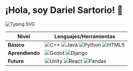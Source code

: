 # ¡Hola, soy Dariel Sartorio! 👾 

![Typing SVG](https://readme-typing-svg.herokuapp.com?font=Roboto+Mono&weight=700&pause=800&color=FF00F7&width=435&lines=Desarrollador+Junior+%F0%9F%91%BE;Game+Dev+%F0%9F%8E%AE;Web+Dev+%F0%9F%92%BB)

| **Nivel**       | **Lenguajes/Herramientas**  |                                       
|-----------------|-----------------------------|
| **Básico**      |![C++](https://img.shields.io/badge/C%2B%2B-00599C?style=for-the-badge&logo=c%2B%2B&logoColor=white) ![Java](https://img.shields.io/badge/Java-ED8B00?style=for-the-badge&logo=openjdk&logoColor=black) ![Python](https://img.shields.io/badge/Python-3776AB?style=for-the-badge&logo=python&logoColor=white) ![HTML5](https://img.shields.io/badge/HTML5-E34F26?style=for-the-badge&logo=html5&logoColor=white) |
| **Aprendiendo** |![Godot](https://img.shields.io/badge/Godot-478CBF?style=for-the-badge&logo=godot-engine&logoColor=white) ![Django](https://img.shields.io/badge/Django-092E20?style=for-the-badge&logo=django&logoColor=green) |
| **Futuro**      |![Unity](https://img.shields.io/badge/Unity-100000?style=for-the-badge&logo=unity&logoColor=white) ![React](https://img.shields.io/badge/React-61DAFB?style=for-the-badge&logo=react&logoColor=black) ![Pandas](https://img.shields.io/badge/Pandas-150458?style=for-the-badge&logo=pandas&logoColor=white) |

